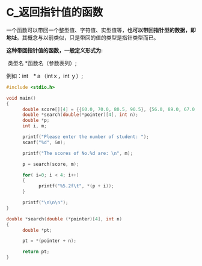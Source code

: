 # C_返回指针值的函数

一个函数可以带回一个整型值、字符值、实型值等，**也可以带回指针型的数据，即地址**。其概念与以前类似，只是带回的值的类型是指针类型而已。

**这种带回指针值的函数，一般定义形式为:**

​           类型名  *函数名（参数表列）;

例如：int　*ａ（intｘ，int ｙ）;

```c
#include <stdio.h>

void main()
{
      double score[][4] = {{60.0, 70.0, 80.5, 90.5}, {56.0, 89.0, 67.0, 88.0}, {34.2, 78.5, 90.5, 66.0}};
      double *search(double(*pointer)[4], int n);
      double *p;
      int i, m;

      printf("Please enter the number of student: ");
      scanf("%d", &m);

      printf("The scores of No.%d are: \n", m);

      p = search(score, m);

      for( i=0; i < 4; i++)
      {
            printf("%5.2f\t", *(p + i));
      }

      printf("\n\n\n");
}

double *search(double (*pointer)[4], int n)
{
      double *pt;

      pt = *(pointer + n);

      return pt;
}
```

